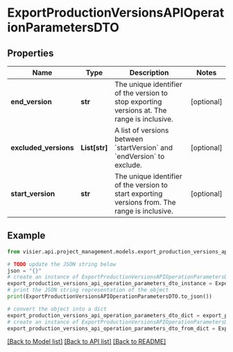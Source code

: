 # ExportProductionVersionsAPIOperationParametersDTO


## Properties

Name | Type | Description | Notes
------------ | ------------- | ------------- | -------------
**end_version** | **str** | The unique identifier of the version to stop exporting versions at. The range is inclusive. | [optional] 
**excluded_versions** | **List[str]** | A list of versions between &#x60;startVersion&#x60; and &#x60;endVersion&#x60; to exclude. | [optional] 
**start_version** | **str** | The unique identifier of the version to start exporting versions from. The range is inclusive. | [optional] 

## Example

```python
from visier.api.project_management.models.export_production_versions_api_operation_parameters_dto import ExportProductionVersionsAPIOperationParametersDTO

# TODO update the JSON string below
json = "{}"
# create an instance of ExportProductionVersionsAPIOperationParametersDTO from a JSON string
export_production_versions_api_operation_parameters_dto_instance = ExportProductionVersionsAPIOperationParametersDTO.from_json(json)
# print the JSON string representation of the object
print(ExportProductionVersionsAPIOperationParametersDTO.to_json())

# convert the object into a dict
export_production_versions_api_operation_parameters_dto_dict = export_production_versions_api_operation_parameters_dto_instance.to_dict()
# create an instance of ExportProductionVersionsAPIOperationParametersDTO from a dict
export_production_versions_api_operation_parameters_dto_from_dict = ExportProductionVersionsAPIOperationParametersDTO.from_dict(export_production_versions_api_operation_parameters_dto_dict)
```
[[Back to Model list]](../README.md#documentation-for-models) [[Back to API list]](../README.md#documentation-for-api-endpoints) [[Back to README]](../README.md)


